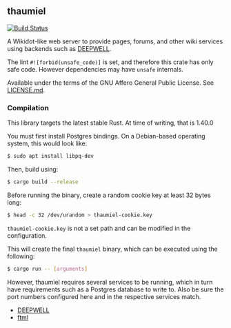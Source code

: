 ## thaumiel
[![Build Status](https://travis-ci.org/Nu-SCPTheme/thaumiel.svg?branch=master)](https://travis-ci.org/Nu-SCPTheme/thaumiel)

A Wikidot-like web server to provide pages, forums, and other wiki services using backends such as [DEEPWELL](https://github.com/Nu-SCPTheme/deepwell).

The lint `#![forbid(unsafe_code)]` is set, and therefore this crate has only safe code. However dependencies may have `unsafe` internals.

Available under the terms of the GNU Affero General Public License. See [LICENSE.md](LICENSE).

### Compilation
This library targets the latest stable Rust. At time of writing, that is 1.40.0

You must first install Postgres bindings. On a Debian-based operating system, this would look like:

```sh
$ sudo apt install libpq-dev
```

Then, build using:

```sh
$ cargo build --release
```

Before running the binary, create a random cookie key at least 32 bytes long:

```sh
$ head -c 32 /dev/urandom > thaumiel-cookie.key
```

`thaumiel-cookie.key` is not a set path and can be modified in the configuration.

This will create the final `thaumiel` binary, which can be executed using the following:

```sh
$ cargo run -- [arguments]
```

However, thaumiel requires several services to be running, which in turn have requirements such as a Postgres database to write to. Also be sure the port numbers configured here and in the respective services match.

* [DEEPWELL](https://github.com/Nu-SCPTheme/deepwell-rpc)
* [ftml](https://github.com/Nu-SCPTheme/ftml-rpc)
